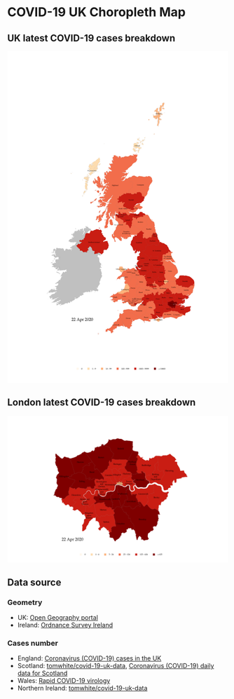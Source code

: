 # COVID-19 UK Choropleth Map

## UK latest COVID-19 cases breakdown
![alt text](uk_cases_latest.png "UK latest COVID-19 cases breakdown")

## London latest COVID-19 cases breakdown
![alt text](london_cases_latest.png "London latest COVID-19 cases breakdown")

## Data source

### Geometry
* UK: [Open Geography portal](http://geoportal.statistics.gov.uk)
* Ireland: [Ordnance Survey Ireland](https://data-osi.opendata.arcgis.com)

### Cases number
* England: [Coronavirus (COVID-19) cases in the UK](https://coronavirus.data.gov.uk)
* Scotland: [tomwhite/covid-19-uk-data](https://github.com/tomwhite/covid-19-uk-data), [Coronavirus (COVID-19) daily data for Scotland](https://www.gov.scot/publications/coronavirus-covid-19-daily-data-for-scotland/)
* Wales: [Rapid COVID-19 virology](https://public.tableau.com/profile/public.health.wales.health.protection#!/vizhome/RapidCOVID-19virology-Public/Headlinesummary)
* Northern Ireland: [tomwhite/covid-19-uk-data](https://github.com/tomwhite/covid-19-uk-data)